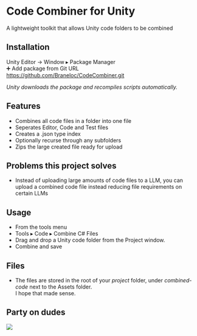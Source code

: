﻿# Code Combiner for Unity

A lightweight toolkit that allows Unity code folders to be combined

## Installation

Unity Editor → Window ▸ Package Manager<br>
➕ Add package from Git URL<br>
https://github.com/Braneloc/CodeCombiner.git

_Unity downloads the package and recompiles scripts automatically._

## Features

- Combines all code files in a folder into one file
- Seperates Editor, Code and Test files
- Creates a .json type index
- Optionally recurse through any subfolders
- Zips the large created file ready for upload

## Problems this project solves

- Instead of uploading large amounts of code files to a LLM, you can upload a combined code file instead reducing file requirements on certain LLMs

## Usage

- From the tools menu
- Tools ▸ Code ▸ Combine C# Files
- Drag and drop a Unity code folder from the Project window.
- Combine and save

## Files
- The files are stored in the root of your _project_ folder, under _combined-code_ next to the Assets folder.<br>
I hope that made sense.

## Party on dudes  
![](https://avatars.githubusercontent.com/u/9757397?s=96&v=4)
